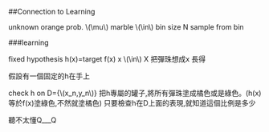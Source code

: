 ##Connection to Learning

unknown orange prob. \\(\mu\\)
marble \\(\in\\) bin
size N sample from bin

###learning

fixed hypothesis h(x)=target f(x)
x \\(\in\\) X
把彈珠想成x
長得

假設有一個固定的h在手上

check h on D={\\(x_n,y_n\\)}
把h專屬的罐子,將所有彈珠塗成橘色或是綠色。(h(x)等於f(x)塗綠色,不然就塗橘色)
只要檢查h在D上面的表現,就知道這個比例是多少

聽不太懂Q___Q
